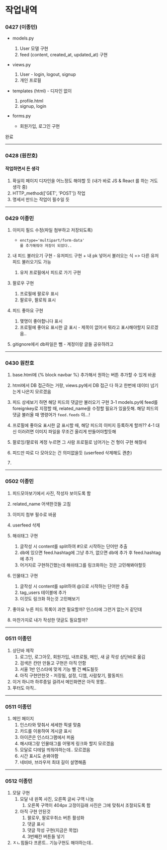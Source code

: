 # 작업내역



### 0427 (이종민)

- models.py

  1. User 모델 구현
  2. feed (content, created_at, updated_at) 구현

- views.py

  1. User - login, logout, signup
  2. 개인 프로필

- templates (html) - 디자인 없이

  1. profile.html
  2. signup, login

- forms.py

  - 회원가입, 로그인 구현

  

완료

<hr>

### 0428 (원찬호)

#### 작업하면서 든 생각

1. 확실히 페이지 디자인을 어느정도 해야할 듯 (내가 바로 JS & React 를 하는 거도 생각 중)
2. HTTP_method(['GET', 'POST']) 작업
3. 명세서 만드는 작업이 필수일 듯





---

### 0429 이종민

1. 이미지 필드 수정(파일 첨부하고 저장되도록) 

   - ```
     enctype='multipart/form-data'
     를 추가해줘야 저장이 되었다..
     ```

2. 내 피드 불러오기 구현 - 유저피드 구현 + 내 pk 넣어서 불러오는 식 => 다른 유저 피드 불러오기도 가능

   1.  유저 프로필에서 피드로 가기 구현

3. 팔로우 구현

   1. 프로필에 팔로우 표시
   2. 팔로우, 팔로워 표시

4. 피드 좋아요 구현

   1. 몇명이 좋아합니다 표시
   2. 프로필에 좋아요 표시한 글 표시 - 제목이 없어서 뭐라고 표시해야할지 모르겠음..
   
5. gitignore에서 db파일은 뺌 - 계정이랑 글들 공유하려고

<hr>

### 0430 원찬호


1. base.html에 {% block navbar %} 추가해서 원하는 버튼 추가할 수 있게 바꿈
2. html에서 DB 접근하는 거랑, views.py에서 DB 접근 다 하고 한번에 데이터 넘기는게 나은지 모르겠음
3. 피드 상세보기 하면 해당 피드의 댓글만 불러오기 구현
    3-1 models.py에 feed를 foreignkey로 지정할 때, related_name을 수정할 필요가 있을듯해. 해당 피드의 댓글 불러올 때 명령어가 `feed.feeds` 야...!
4. 프로필에 좋아요 표시한 글 표시할 때, 해당 피드의 이미지 등록하게 할까??
    4-1 대신 이러려면 이미지 파일을 무조건 올리게 만들어야할듯해

5. 팔로잉/팔로워 계정 누르면 그 사람 프로필로 넘어가는 건 형이 구현 해줬네

6. 피드만 따로 다 모아오는 건 의미없을듯 (userfeed 삭제해도 괜춘)

7. 



---

### 0502 이종민

1. 피드모아보기에서 사진, 작성자 보이도록 함
2. related_name 어색한것들 고침
3. 이미지 첨부 필수로 바꿈
3. userfeed 삭제

5. 해쉬태그 구현
   1. 글작성 시 content를 split하여 #으로 시작하는 단어만 추출
   2. db에 있으면 feed.hashtag에 그냥 추가, 없으면 db에 추가 후 feed.hashtag에 추가
   3. 어거지로 구현하긴했는데 해쉬태그를 링크화하는 것은 고민해봐야할듯
6. 인물태그 구현
   1. 글작성 시 content를 split하여 @으로 시작하는 단어만 추출
   2. tag_users 테이블에 추가
   3. 이것도 링크화 하는것 고민해보기
7. 좋아요 누른 피드 목록이 과연 필요할까? 인스타에 그런거 없는거 같던데
8. 마찬가지로 내가 작성한 댓글도 필요할까?

---

### 0511 이종민



1. 상단바 제작
   1. 로그인, 로그아웃, 회원가입, 내프로필, 메인, 새 글 작성 상단바로 옮김
   2. 검색은 칸만 만들고 구현은 아직 안함
   3. 서울 1반 인스타에 맞게 기능 뺄 건 빼도될듯
   4. 아직 구현안한것 - 저장됨, 설정, 디엠, 사람찾기, 활동피드
2. 이거 하니까 하루종일 걸려서 메인화면은 아직 못함..
3. 푸터도 아직..

---

### 0511 이종민



1. 메인 페이지
   1. 인스타와 맞춰서 세세한 픽셀 맞춤
   2. 카드를 이용하여 게시글 표시
   3. 아이콘은 인스타그램에서 퍼옴
   4. 해시태그랑 인물태그를 어떻게 링크화 할지 모르겠음
   5. 모달로 디테일 띄워야하는데.. 모르겠음
   6. 시간 표시도 손봐야함
   7. 네비바, 브라우저 최대 길이 설명해줌



---

### 0512 이종민



1. 모달 구현
   1. 모달 내 왼쪽 사진, 오른쪽 글씨 구역 나눔
      1. 오른쪽 구역이 404px 고정이길래 사진은 그에 맞춰서 조절되도록 함
   2. 아직 구현 안된것
      1. 팔로우, 팔로우취소 버튼 활성화
      2. 댓글 표시
      3. 댓글 작성 구현(지금은 목업)
      4. 3번째칸 버튼들 넣기
2. ㅈㄴ힘들다 프론트.. 기능구현도 해야하는데..
